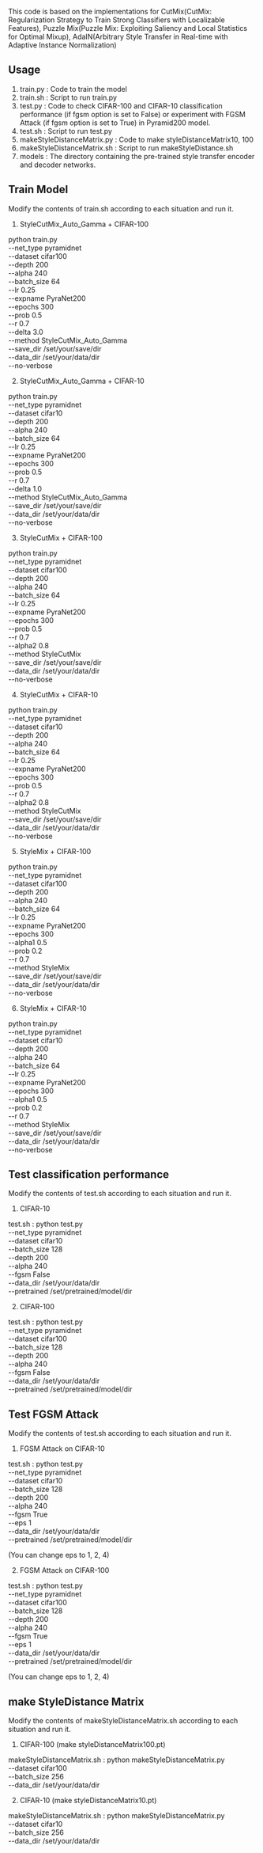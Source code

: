 This code is based on the implementations for CutMix(CutMix: Regularization Strategy to Train Strong Classifiers with Localizable Features), Puzzle Mix(Puzzle Mix: Exploiting Saliency and Local Statistics for Optimal Mixup), AdaIN(Arbitrary Style Transfer in Real-time with Adaptive Instance Normalization)

## Usage
1) train.py : Code to train the model
2) train.sh : Script to run train.py
3) test.py : Code to check CIFAR-100 and CIFAR-10 classification performance (if fgsm option is set to False) or experiment with FGSM Attack (if fgsm option is set to True) in Pyramid200 model.
4) test.sh : Script to run test.py
5) makeStyleDistanceMatrix.py : Code to make styleDistanceMatrix10, 100
6) makeStyleDistanceMatrix.sh : Script to run makeStyleDistance.sh
7) models : The directory containing the pre-trained style transfer encoder and decoder networks.

## Train Model

Modify the contents of train.sh according to each situation and run it.

1. StyleCutMix_Auto_Gamma + CIFAR-100

python train.py \
    --net_type pyramidnet \
    --dataset cifar100 \
    --depth 200 \
    --alpha 240 \
    --batch_size 64 \
    --lr 0.25 \
    --expname PyraNet200 \
    --epochs 300 \
    --prob 0.5 \
    --r 0.7 \
    --delta 3.0 \
    --method StyleCutMix_Auto_Gamma \
    --save_dir /set/your/save/dir \
    --data_dir /set/your/data/dir \
    --no-verbose

2. StyleCutMix_Auto_Gamma + CIFAR-10

python train.py \
    --net_type pyramidnet \
    --dataset cifar10 \
    --depth 200 \
    --alpha 240 \
    --batch_size 64 \
    --lr 0.25 \
    --expname PyraNet200 \
    --epochs 300 \
    --prob 0.5 \
    --r 0.7 \
    --delta 1.0 \
    --method StyleCutMix_Auto_Gamma \
    --save_dir /set/your/save/dir \
    --data_dir /set/your/data/dir \
    --no-verbose

3. StyleCutMix + CIFAR-100

python train.py \
    --net_type pyramidnet \
    --dataset cifar100 \
    --depth 200 \
    --alpha 240 \
    --batch_size 64 \
    --lr 0.25 \
    --expname PyraNet200 \
    --epochs 300 \
    --prob 0.5 \
    --r 0.7 \
    --alpha2 0.8 \
    --method StyleCutMix \
    --save_dir /set/your/save/dir \
    --data_dir /set/your/data/dir \
    --no-verbose

4. StyleCutMix + CIFAR-10

python train.py \
    --net_type pyramidnet \
    --dataset cifar10 \
    --depth 200 \
    --alpha 240 \
    --batch_size 64 \
    --lr 0.25 \
    --expname PyraNet200 \
    --epochs 300 \
    --prob 0.5 \
    --r 0.7 \
    --alpha2 0.8 \
    --method StyleCutMix \
    --save_dir /set/your/save/dir \
    --data_dir /set/your/data/dir \
    --no-verbose

5. StyleMix + CIFAR-100

python train.py \
    --net_type pyramidnet \
    --dataset cifar100 \
    --depth 200 \
    --alpha 240 \
    --batch_size 64 \
    --lr 0.25 \
    --expname PyraNet200 \
    --epochs 300 \
    --alpha1 0.5 \
    --prob 0.2 \
    --r 0.7 \
    --method StyleMix \
    --save_dir /set/your/save/dir \
    --data_dir /set/your/data/dir \
    --no-verbose

6. StyleMix + CIFAR-10

python train.py \
    --net_type pyramidnet \
    --dataset cifar10 \
    --depth 200 \
    --alpha 240 \
    --batch_size 64 \
    --lr 0.25 \
    --expname PyraNet200 \
    --epochs 300 \
    --alpha1 0.5 \
    --prob 0.2 \
    --r 0.7 \
    --method StyleMix \
    --save_dir /set/your/save/dir \
    --data_dir /set/your/data/dir \
    --no-verbose

## Test classification performance

Modify the contents of test.sh according to each situation and run it.

1. CIFAR-10

test.sh :
  python test.py \
    --net_type pyramidnet \
    --dataset cifar10 \
    --batch_size 128 \
    --depth 200 \
    --alpha 240 \
    --fgsm False \
    --data_dir /set/your/data/dir \
    --pretrained /set/pretrained/model/dir

2. CIFAR-100

test.sh :
  python test.py \
    --net_type pyramidnet \
    --dataset cifar100 \
    --batch_size 128 \
    --depth 200 \
    --alpha 240 \
    --fgsm False \
    --data_dir /set/your/data/dir \
    --pretrained /set/pretrained/model/dir

## Test FGSM Attack

Modify the contents of test.sh according to each situation and run it.

1. FGSM Attack on CIFAR-10

test.sh :
  python test.py \
    --net_type pyramidnet \
    --dataset cifar10 \
    --batch_size 128 \
    --depth 200 \
    --alpha 240 \
    --fgsm True \
    --eps 1 \
    --data_dir /set/your/data/dir \
    --pretrained /set/pretrained/model/dir

(You can change eps to 1, 2, 4)

2. FGSM Attack on CIFAR-100

test.sh :
  python test.py \
    --net_type pyramidnet \
    --dataset cifar100 \
    --batch_size 128 \
    --depth 200 \
    --alpha 240 \
    --fgsm True \
    --eps 1 \
    --data_dir /set/your/data/dir \
    --pretrained /set/pretrained/model/dir

(You can change eps to 1, 2, 4)

## make StyleDistance Matrix

Modify the contents of makeStyleDistanceMatrix.sh according to each situation and run it.

1. CIFAR-100 (make styleDistanceMatrix100.pt)

makeStyleDistanceMatrix.sh :
  python makeStyleDistanceMatrix.py \
    --dataset cifar100 \
    --batch_size 256 \
    --data_dir /set/your/data/dir

2. CIFAR-10 (make styleDistanceMatrix10.pt)

makeStyleDistanceMatrix.sh :
  python makeStyleDistanceMatrix.py \
    --dataset cifar10 \
    --batch_size 256 \
    --data_dir /set/your/data/dir

